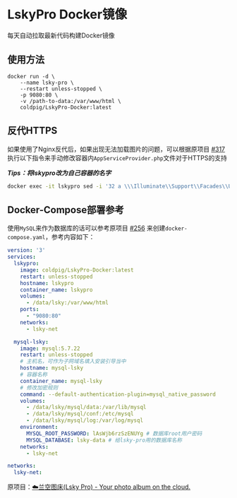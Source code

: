 # LskyPro Docker镜像

每天自动拉取最新代码构建Docker镜像

## 使用方法

```docker
docker run -d \
    --name lsky-pro \
    --restart unless-stopped \
    -p 9080:80 \
    -v /path-to-data:/var/www/html \
    coldpig/LskyPro-Docker:latest
```

## 反代HTTPS

如果使用了Nginx反代后，如果出现无法加载图片的问题，可以根据原项目 [#317](https://github.com/lsky-org/lsky-pro/issues/317) 执行以下指令来手动修改容器内`AppServiceProvider.php`文件对于HTTPS的支持

***Tips：将lskypro改为自己容器的名字***

```bash
docker exec -it lskypro sed -i '32 a \\\Illuminate\\Support\\Facades\\URL::forceScheme('"'"'https'"'"');' /var/www/html/app/Providers/AppServiceProvider.php
```

## Docker-Compose部署参考

使用`MySQL`来作为数据库的话可以参考原项目 [#256](https://github.com/lsky-org/lsky-pro/issues/256) 来创建`docker-compose.yaml`，参考内容如下：

```yaml
version: '3'
services:
  lskypro:
    image: coldpig/LskyPro-Docker:latest
    restart: unless-stopped
    hostname: lskypro
    container_name: lskypro
    volumes:
      - /data/lsky:/var/www/html
    ports:
      - "9080:80"
    networks:
      - lsky-net

  mysql-lsky:
    image: mysql:5.7.22
    restart: unless-stopped
    # 主机名，可作为子网域名填入安装引导当中
    hostname: mysql-lsky
    # 容器名称
    container_name: mysql-lsky
    # 修改加密规则
    command: --default-authentication-plugin=mysql_native_password
    volumes:
      - /data/lsky/mysql/data:/var/lib/mysql
      - /data/lsky/mysql/conf:/etc/mysql
      - /data/lsky/mysql/log:/var/log/mysql
    environment:
      MYSQL_ROOT_PASSWORD: lAsWjb6rzSzENUYg # 数据库root用户密码
      MYSQL_DATABASE: lsky-data # 给lsky-pro用的数据库名称
    networks:
      - lsky-net

networks:
  lsky-net:
```

原项目：[☁️兰空图床(Lsky Pro) - Your photo album on the cloud.](https://github.com/lsky-org/lsky-pro)
